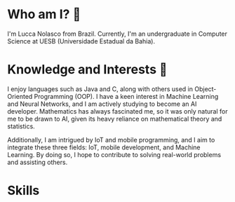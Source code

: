 # Who am I? 🤔
I'm Lucca Nolasco from Brazil. 
Currently, I'm an undergraduate in Computer Science at UESB (Universidade Estadual da Bahia). 

# Knowledge and Interests 🧪
I enjoy languages such as Java and C, along with others used in Object-Oriented Programming (OOP). I have a keen interest in Machine Learning and Neural Networks, and I am actively studying to become an AI developer. Mathematics has always fascinated me, so it was only natural for me to be drawn to AI, given its heavy reliance on mathematical theory and statistics.

Additionally, I am intrigued by IoT and mobile programming, and I aim to integrate these three fields: IoT, mobile development, and Machine Learning. By doing so, I hope to contribute to solving real-world problems and assisting others.

# Skills

